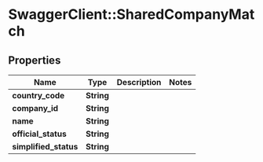 # SwaggerClient::SharedCompanyMatch

## Properties
Name | Type | Description | Notes
------------ | ------------- | ------------- | -------------
**country_code** | **String** |  | 
**company_id** | **String** |  | 
**name** | **String** |  | 
**official_status** | **String** |  | 
**simplified_status** | **String** |  | 


